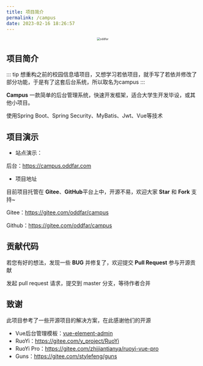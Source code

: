```yaml
---
title: 项目简介
permalink: /campus
date: 2023-02-16 18:26:57
---
```



<p style="text-align: center;">
        <img src="https://note.oddfar.com/img/web.png" alt="oddfar" style="zoom:50%;">
</p>

## 项目简介



::: tip
想重构之前的校园信息墙项目，又想学习若依项目，就手写了若依并修改了部分功能，于是有了这套后台系统，所以取名为campus
:::

**Campus** 一款简单的后台管理系统，快速开发框架，适合大学生开发毕设，或其他小项目。

使用Spring Boot、Spring Security、MyBatis、Jwt、Vue等技术





## 项目演示

- 站点演示：

后台：<https://campus.oddfar.com>

- 项目地址

目前项目托管在 **Gitee**、**GitHub**平台上中，开源不易，欢迎大家 **Star** 和 **Fork** 支持~

Gitee：<https://gitee.com/oddfar/campus>

Github：<https://gitee.com/oddfar/campus>

## 贡献代码

若您有好的想法，发现一些 **BUG** 并修复了，欢迎提交 **Pull Request** 参与开源贡献

发起 pull request 请求，提交到 master 分支，等待作者合并

## 致谢

此项目参考了一些开源项目的解决方案，在此感谢他们的开源

- Vue后台管理模板：[vue-element-admin](https://github.com/PanJiaChen/vue-element-admin)
- RuoYi：<https://gitee.com/y_project/RuoYi>
- RuoYi Pro：<https://gitee.com/zhijiantianya/ruoyi-vue-pro>
- Guns：<https://gitee.com/stylefeng/guns>


